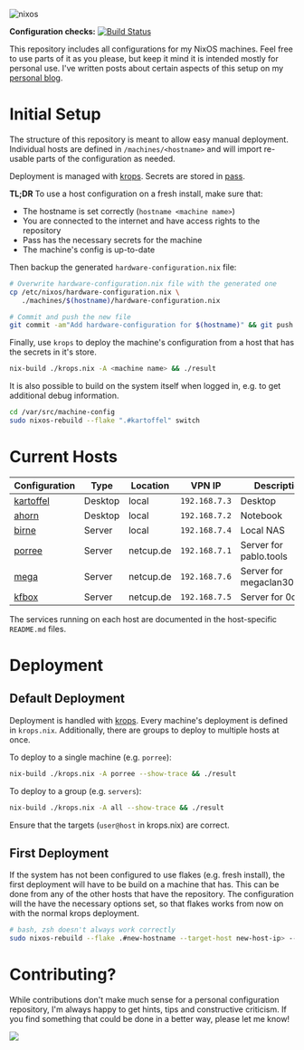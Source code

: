 ![nixos](https://socialify.git.ci/pinpox/nixos/image?description=1&font=Source%20Code%20Pro&forks=1&issues=1&logo=https%3A%2F%2Fpablo.tools%2Fnixoscolorful.svg&owner=1&pattern=Circuit%20Board&pulls=1&stargazers=1&theme=Light)

**Configuration checks:** [![Build Status](https://drone.lounge.rocks/api/badges/pinpox/nixos/status.svg)](https://drone.lounge.rocks/pinpox/nixos)

This repository includes all configurations for my NixOS machines. Feel free to
use parts of it as you please, but keep it mind it is intended mostly for
personal use. I've written posts about certain aspects of this setup on my
[personal blog](https://pablo.tools/posts).

# Initial Setup

The structure of this repository is meant to allow easy manual deployment.
Individual hosts are defined in `/machines/<hostname>` and will import re-usable
parts of the configuration as needed.

Deployment is managed with [krops](https://tech.ingolf-wagner.de/nixos/krops/).
Secrets are stored in [pass](https://www.passwordstore.org/).

**TL;DR** To use a host configuration on a fresh install, make sure that:

- The hostname is set correctly (`hostname <machine name>`)
- You are connected to the internet and have access rights to the repository
- Pass has the necessary secrets for the machine
- The machine's config is up-to-date

Then backup the generated `hardware-configuration.nix` file:

```bash
# Overwrite hardware-configuration.nix file with the generated one
cp /etc/nixos/hardware-configuration.nix \
   ./machines/$(hostname)/hardware-configuration.nix

# Commit and push the new file
git commit -am"Add hardware-configuration for $(hostname)" && git push
```

Finally, use `krops` to deploy the machine's configuration from a host that has
the secrets in it's store.

```bash
nix-build ./krops.nix -A <machine name> && ./result
```

It is also possible to build on the system itself when logged in, e.g. to get
additional debug information.

```bash
cd /var/src/machine-config
sudo nixos-rebuild --flake ".#kartoffel" switch
```

# Current Hosts

| Configuration                       | Type      | Location    | VPN IP         | Description                  |
| ----------------------------------- | --------- | ----------- | -------------- | ---------------------------- |
| [kartoffel](./machines/kartoffel)   | Desktop   | local       | `192.168.7.3`  | Desktop                      |
| [ahorn](./machines/ahorn)           | Desktop   | local       | `192.168.7.2`  | Notebook                     |
| [birne](./machines/birne)           | Server    | local       | `192.168.7.4`  | Local NAS                    |
| [porree](./machines/porree)         | Server    | netcup.de   | `192.168.7.1`  | Server for pablo.tools       |
| [mega](./machines/mega)             | Server    | netcup.de   | `192.168.7.6`  | Server for megaclan3000.de   |
| [kfbox](./machines/kfbox)           | Server    | netcup.de   | `192.168.7.5`  | Server for 0cx.de            |

The services running on each host are documented in the host-specific
`README.md` files.

# Deployment

## Default Deployment

Deployment is handled with [krops](https://tech.ingolf-wagner.de/nixos/krops/).
Every machine's deployment is defined in `krops.nix`. Additionally, there are
groups to deploy to multiple hosts at once.

To deploy to a single machine (e.g. `porree`):

```bash
nix-build ./krops.nix -A porree --show-trace && ./result
```

To deploy to a group (e.g. `servers`):

```bash
nix-build ./krops.nix -A all --show-trace && ./result
```

Ensure that the targets (`user@host` in krops.nix) are correct.


## First Deployment

If the system has not been configured to use flakes (e.g. fresh install), the
first deployment will have to be build on a machine that has. This can be done
from any of the other hosts that have the repository. The configuration will the
have the necessary options set, so that flakes works from now on with the normal
krops deployment.

```bash
# bash, zsh doesn't always work correctly
sudo nixos-rebuild --flake .#new-hostname --target-host new-host-ip> --build-host localhost switch
 ```

# Contributing?

While contributions don't make much sense for a personal configuration repository,
I'm always happy to get hints, tips and constructive criticism. If you find something 
that could be done in a better way, please let me know!


<a href="https://www.buymeacoffee.com/pinpox"><img src="https://img.buymeacoffee.com/button-api/?text=Buy me a coffee&emoji=😎&slug=pinpox&button_colour=82aaff&font_colour=000000&font_family=Inter&outline_colour=000000&coffee_colour=FFDD00"></a>
